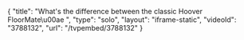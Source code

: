{
    "title": "What's the difference between the classic Hoover FloorMate\u00ae ",
    "type": "solo",
    "layout": "iframe-static",
    "videoId": "3788132",
    "url": "\/tvpembed\/3788132"
}